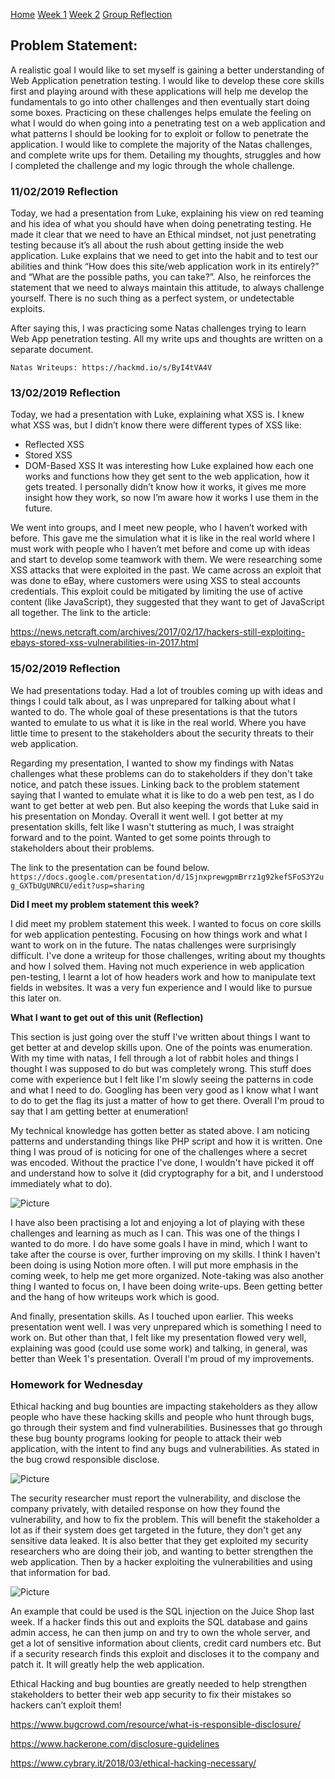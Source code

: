 [Home](./README.md)
[Week 1](./week1.md)
[Week 2](./week2.md)
[Group Reflection](./group_reflection.md)

## Problem Statement:

A realistic goal I would like to set myself is gaining a better understanding of Web Application penetration testing. I would like to develop these core skills first and playing around with these applications will help me develop the fundamentals to go into other challenges and then eventually start doing some boxes. Practicing on these challenges helps emulate the feeling on what I would do when going into a penetrating test on a web application and what patterns I should be looking for to exploit or follow to penetrate the application.
I would like to complete the majority of the Natas challenges, and complete write ups for them. Detailing my thoughts, struggles and how I completed the challenge and my logic through the whole challenge.

### 11/02/2019 Reflection

Today, we had a presentation from Luke, explaining his view on red teaming and his idea of what you should have when doing penetrating testing. He made it clear that we need to have an Ethical mindset, not just penetrating testing because it’s all about the rush about getting inside the web application. Luke explains that we need to get into the habit and to test our abilities and think “How does this site/web application work in its entirely?” and “What are the possible paths, you can take?”.  Also, he reinforces the statement that we need to always maintain this attitude, to always challenge yourself. There is no such thing as a perfect system, or undetectable exploits. 

After saying this, I was practicing some Natas challenges trying to learn Web App penetration testing. All my write ups and thoughts are written on a separate document.

``` Natas Writeups: https://hackmd.io/s/ByI4tVA4V ```

### 13/02/2019 Reflection

Today, we had a presentation with Luke, explaining what XSS is. I knew what XSS was, but I didn’t know there were different types of XSS like:
-	Reflected XSS
-	Stored XSS
-	DOM-Based XSS
It was interesting how Luke explained how each one works and functions how they get sent to the web application, how it gets treated. I personally didn’t know how it works, it gives me more insight how they work, so now I’m aware how it works I use them in the future.

We went into groups, and I meet new people, who I haven’t worked with before. This gave me the simulation what it is like in the real world where I must work with people who I haven’t met before and come up with ideas and start to develop some teamwork with them. We were researching some XSS attacks that were exploited in the past. We came across an exploit that was done to eBay, where customers were using XSS to steal accounts credentials. This exploit could be mitigated by limiting the use of active content (like JavaScript), they suggested that they want to get of JavaScript all together. 
The link to the article: 

https://news.netcraft.com/archives/2017/02/17/hackers-still-exploiting-ebays-stored-xss-vulnerabilities-in-2017.html


### 15/02/2019 Reflection

We had presentations today. Had a lot of troubles coming up with ideas and things I could talk about, as I was unprepared for talking about what I wanted to do. The whole goal of these presentations is that the tutors wanted to emulate to us what it is like in the real world. Where you have little time to present to the stakeholders about the security threats to their web application.

Regarding my presentation, I wanted to show my findings with Natas challenges what these problems can do to stakeholders if they don't take notice, and patch these issues. Linking back to the problem statement saying that I wanted to emulate what it is like to do a web pen test, as I do want to get better at web pen. But also keeping the words that Luke said in his presentation on Monday. Overall it went well. I got better at my presentation skills, felt like I wasn't stuttering as much, I was straight forward and to the point. Wanted to get some points through to stakeholders about their problems.

The link to the presentation can be found below.
``` https://docs.google.com/presentation/d/1SjnxprewgpmBrrz1g92kefSFoS3Y2ug_GXTbUgUNRCU/edit?usp=sharing ```

**Did I meet my problem statement this week?**

I did meet my problem statement this week. I wanted to focus on core skills for web application pentesting. Focusing on how things work and what I want to work on in the future. The natas challenges were surprisingly difficult. I've done a writeup for those challenges, writing about my thoughts and how I solved them. Having not much experience in web application pen-testing, I learnt a lot of how headers work and how to manipulate text fields in websites. It was a very fun experience and I would like to pursue this later on. 

**What I want to get out of this unit (Reflection)**

This section is just going over the stuff I've written about things I want to get better at and develop skills upon. One of the points was enumeration. With my time with natas, I fell through a lot of rabbit holes and things I thought I was supposed to do but was completely wrong. This stuff does come with experience but I felt like I'm slowly seeing the patterns in code and what I need to do. Googling has been very good as I know what I want to do to get the flag its just a matter of how to get there. Overall I'm proud to say that I am getting better at enumeration!

My technical knowledge has gotten better as stated above. I am noticing patterns and understanding things like PHP script and how it is written. One thing I was proud of is noticing for one of the challenges where a secret was encoded. Without the practice I've done, I wouldn't have picked it off and understand how to solve it (did cryptography for a bit, and I understood immediately what to do). 

![Picture](./images/Capture.PNG)

I have also been practising a lot and enjoying a lot of playing with these challenges and learning as much as I can. This was one of the things I wanted to do more. I do have some goals I have in mind, which I want to take after the course is over, further improving on my skills. I think I haven't been doing is using Notion more often. I will put more emphasis in the coming week, to help me get more organized. Note-taking was also another thing I wanted to focus on, I have been doing write-ups. Been getting better and the hang of how writeups work which is good.

And finally, presentation skills. As I touched upon earlier. This weeks presentation went well. I was very unprepared which is something I need to work on. But other than that, I felt like my presentation flowed very well, explaining was good (could use some work) and talking, in general, was better than Week 1's presentation. Overall I'm proud of my improvements. 

### Homework for Wednesday

Ethical hacking and bug bounties are impacting stakeholders as they allow people who have these hacking skills and people who hunt through bugs, go through their system and find vulnerabilities. Businesses that go through these bug bounty programs looking for people to attack their web application, with the intent to find any bugs and vulnerabilities. As stated in the bug crowd responsible disclose.

![Picture](./images/bug_crowd.PNG)

The security researcher must report the vulnerability, and disclose the company privately, with detailed response on how they found the vulnerability, and how to fix the problem. This will benefit the stakeholder a lot as if their system does get targeted in the future, they don't get any sensitive data leaked. It is also better that they get exploited my security researchers who are doing their job, and wanting to better strengthen the web application. Then by a hacker exploiting the vulnerabilities and using that information for bad.

![Picture](/images/SQL_Injection_3.PNG)

An example that could be used is the SQL injection on the Juice Shop last week. If a hacker finds this out and exploits the SQL database and gains admin access, he can then jump on and try to own the whole server, and get a lot of sensitive information about clients, credit card numbers etc. But if a security research finds this exploit and discloses it to the company and patch it. It will greatly help the web application. 

Ethical Hacking and bug bounties are greatly needed to help strengthen stakeholders to better their web app security to fix their mistakes so hackers can’t exploit them!


https://www.bugcrowd.com/resource/what-is-responsible-disclosure/

https://www.hackerone.com/disclosure-guidelines

https://www.cybrary.it/2018/03/ethical-hacking-necessary/

